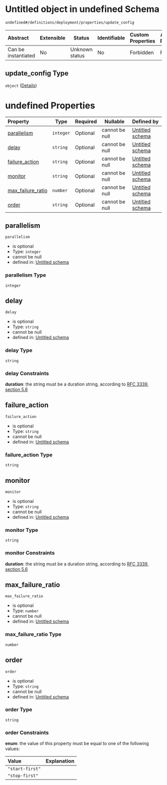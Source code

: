 # Untitled object in undefined Schema

```txt
undefined#/definitions/deployment/properties/update_config
```




| Abstract            | Extensible | Status         | Identifiable | Custom Properties | Additional Properties | Access Restrictions | Defined In                                                                  |
| :------------------ | ---------- | -------------- | ------------ | :---------------- | --------------------- | ------------------- | --------------------------------------------------------------------------- |
| Can be instantiated | No         | Unknown status | No           | Forbidden         | Forbidden             | none                | [config_schema_v3.9.json\*](config_schema_v3.9.json "open original schema") |

## update_config Type

`object` ([Details](config_schema_v3-definitions-deployment-properties-update_config.md))

# undefined Properties

| Property                                | Type      | Required | Nullable       | Defined by                                                                                                                                                                                                    |
| :-------------------------------------- | --------- | -------- | -------------- | :------------------------------------------------------------------------------------------------------------------------------------------------------------------------------------------------------------ |
| [parallelism](#parallelism)             | `integer` | Optional | cannot be null | [Untitled schema](config_schema_v3-definitions-deployment-properties-update_config-properties-parallelism.md "undefined#/definitions/deployment/properties/update_config/properties/parallelism")             |
| [delay](#delay)                         | `string`  | Optional | cannot be null | [Untitled schema](config_schema_v3-definitions-deployment-properties-update_config-properties-delay.md "undefined#/definitions/deployment/properties/update_config/properties/delay")                         |
| [failure_action](#failure_action)       | `string`  | Optional | cannot be null | [Untitled schema](config_schema_v3-definitions-deployment-properties-update_config-properties-failure_action.md "undefined#/definitions/deployment/properties/update_config/properties/failure_action")       |
| [monitor](#monitor)                     | `string`  | Optional | cannot be null | [Untitled schema](config_schema_v3-definitions-deployment-properties-update_config-properties-monitor.md "undefined#/definitions/deployment/properties/update_config/properties/monitor")                     |
| [max_failure_ratio](#max_failure_ratio) | `number`  | Optional | cannot be null | [Untitled schema](config_schema_v3-definitions-deployment-properties-update_config-properties-max_failure_ratio.md "undefined#/definitions/deployment/properties/update_config/properties/max_failure_ratio") |
| [order](#order)                         | `string`  | Optional | cannot be null | [Untitled schema](config_schema_v3-definitions-deployment-properties-update_config-properties-order.md "undefined#/definitions/deployment/properties/update_config/properties/order")                         |

## parallelism




`parallelism`

-   is optional
-   Type: `integer`
-   cannot be null
-   defined in: [Untitled schema](config_schema_v3-definitions-deployment-properties-update_config-properties-parallelism.md "undefined#/definitions/deployment/properties/update_config/properties/parallelism")

### parallelism Type

`integer`

## delay




`delay`

-   is optional
-   Type: `string`
-   cannot be null
-   defined in: [Untitled schema](config_schema_v3-definitions-deployment-properties-update_config-properties-delay.md "undefined#/definitions/deployment/properties/update_config/properties/delay")

### delay Type

`string`

### delay Constraints

**duration**: the string must be a duration string, according to [RFC 3339, section 5.6](https://tools.ietf.org/html/rfc3339 "check the specification")

## failure_action




`failure_action`

-   is optional
-   Type: `string`
-   cannot be null
-   defined in: [Untitled schema](config_schema_v3-definitions-deployment-properties-update_config-properties-failure_action.md "undefined#/definitions/deployment/properties/update_config/properties/failure_action")

### failure_action Type

`string`

## monitor




`monitor`

-   is optional
-   Type: `string`
-   cannot be null
-   defined in: [Untitled schema](config_schema_v3-definitions-deployment-properties-update_config-properties-monitor.md "undefined#/definitions/deployment/properties/update_config/properties/monitor")

### monitor Type

`string`

### monitor Constraints

**duration**: the string must be a duration string, according to [RFC 3339, section 5.6](https://tools.ietf.org/html/rfc3339 "check the specification")

## max_failure_ratio




`max_failure_ratio`

-   is optional
-   Type: `number`
-   cannot be null
-   defined in: [Untitled schema](config_schema_v3-definitions-deployment-properties-update_config-properties-max_failure_ratio.md "undefined#/definitions/deployment/properties/update_config/properties/max_failure_ratio")

### max_failure_ratio Type

`number`

## order




`order`

-   is optional
-   Type: `string`
-   cannot be null
-   defined in: [Untitled schema](config_schema_v3-definitions-deployment-properties-update_config-properties-order.md "undefined#/definitions/deployment/properties/update_config/properties/order")

### order Type

`string`

### order Constraints

**enum**: the value of this property must be equal to one of the following values:

| Value           | Explanation |
| :-------------- | ----------- |
| `"start-first"` |             |
| `"stop-first"`  |             |
